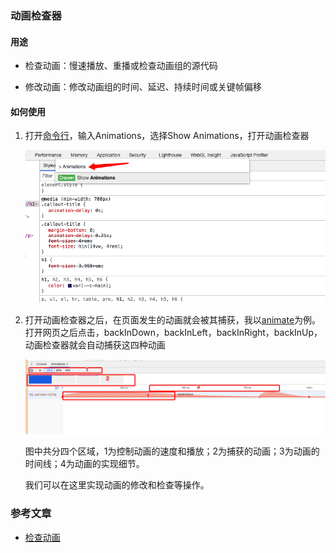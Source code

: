 ### 动画检查器

#### 用途
- 检查动画：慢速播放、重播或检查动画组的源代码

- 修改动画：修改动画组的时间、延迟、持续时间或关键帧偏移

#### 如何使用

1. 打开[命令行](./readme.md)，输入Animations，选择Show Animations，打开动画检查器

    ![animation](./img/animation.png)


2. 打开动画检查器之后，在页面发生的动画就会被其捕获，我以[animate](https://animate.style/)为例。打开网页之后点击，backInDown，backInLeft，backInRight，backInUp，动画检查器就会自动捕获这四种动画

    ![animationPanel](./img/animationPanel.png)

    图中共分四个区域，1为控制动画的速度和播放；2为捕获的动画；3为动画的时间线；4为动画的实现细节。

    我们可以在这里实现动画的修改和检查等操作。


### 参考文章
- [检查动画](https://developers.google.com/web/tools/chrome-devtools/inspect-styles/animations?hl=zh-cn)